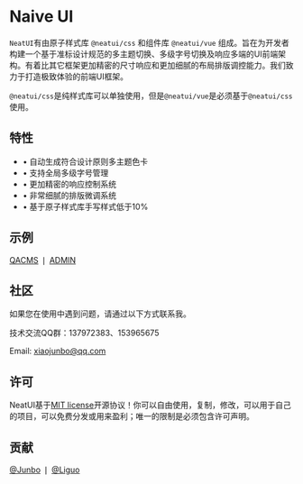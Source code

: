 # Naive UI

`NeatUI`有由原子样式库 `@neatui/css` 和组件库 `@neatui/vue` 组成。旨在为开发者构建一个基于准标设计规范的多主题切换、多级字号切换及响应多端的UI前端架构。有着比其它框架更加精密的尺寸响应和更加细腻的布局排版调控能力。我们致力于打造极致体验的前端UI框架。

`@neatui/css`是纯样式库可以单独使用，但是`@neatui/vue`是必须基于`@neatui/css`使用。

## 特性

- • 自动生成符合设计原则多主题色卡
- • 支持全局多级字号管理
- • 更加精密的响应控制系统
- • 非常细腻的排版微调系统
- • 基于原子样式库手写样式低于10%

## 示例

[<span class="ux-click">QACMS</span>](https://qacms.fekit.cn/) ❘ [<span class="ux-click">ADMIN</span>](https://case.fekit.cn/aa/)

## 社区

如果您在使用中遇到问题，请通过以下方式联系我。

技术交流QQ群：137972383、153965675

Email: [<span class="ux-click">xiaojunbo@qq.com</span>](xiaojunbo@qq.com)

## 许可

NeatUI基于[<span class="ux-click">MIT license</span>](https://opensource.org/license/MIT)开源协议！你可以自由使用，复制，修改，可以用于自己的项目，可以免费分发或用来盈利；唯一的限制是必须包含许可声明。

## 贡献

[<span class="ux-click">@Junbo</span>](https://github.com/junboxiao) ❘ [<span class="ux-click">@Liguo</span>](https://github.com/LLGLSS)
